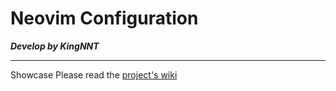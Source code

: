 # Neovim Configuration

**_Develop by KingNNT_**

---
Showcase
Please read the [project's wiki](./wiki/Home.md)
